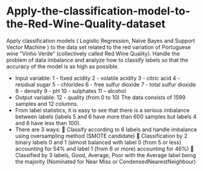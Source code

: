 # Apply-the-classification-model-to-the-Red-Wine-Quality-dataset
Apply classification models ( Logistic Regression, Naïve Bayes and Support Vector Machine ) to the data set related to the red variation of  Portuguese wine "Vinho Verde" (collectively called Red Wine Quality). Handle the problem of data imbalance and analyze how to classify labels so that the accuracy of the model is as high as possible.
- Input variable: 
1 - fixed acidity
2 - volatile acidity
3 - citric acid
4 - residual sugar
5 - chlorides
6 - free sulfur dioxide
7 - total sulfur dioxide
8 - density
9 - pH
10 - sulphates
11 – alcohol
- Output variable: 
12 - quality (from 0 to 10)
The data consists of 1599 samples and 12 columns.
- From label statistics, it is easy to see that there is a serious imbalance between labels (labels 5 and 6 have more than 600 samples but labels 4 and 8 have less than 100).
- There are 3 ways:
 Classify according to 6 labels and handle imbalance using oversampling method (SMOTE candidate)
 Classification by 2 binary labels 0 and 1 (almost balanced with label 0 (from 5 or less) accounting for 54% and label 1 (from 6 or more) accounting for 46%)
 Classified by 3 labels, Good, Average, Poor with the Average label being the majority (Nominated for Near Miss or CondensedNearestNeighbour)
